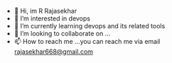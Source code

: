 - 👋 Hi, im R Rajasekhar
- 👀 I’m interested in devops
- 🌱 I’m currently learning devops and its related tools
- 💞️ I’m looking to collaborate on ...
- 📫 How to reach me ...you can reach me via email rajasekhar668@gmail.com

<!---
Reddyrajasekhar/Reddyrajasekhar is a ✨ special ✨ repository because its `README.md` (this file) appears on your GitHub profile.
You can click the Preview link to take a look at your changes.
--->
